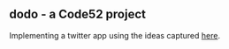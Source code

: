 ## dodo - a Code52 project

Implementing a twitter app using the ideas captured [here](http://sync.in/KlhETAjkLy).